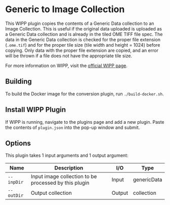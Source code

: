 # Generic to Image Collection

This WIPP plugin copies the contents of a Generic Data collection to an Image
Collection. This is useful if the original data uploaded is uploaded as a
Generic Data collection and is already in the tiled OME TIFF file spec. The
data in the Generic Data collection is checked for the proper file extension
(`.ome.tif`) and for the proper tile size (tile width and height = 1024)
before copying. Only data with the proper file extension are copied, and an
error will be thrown if a file does not have the appropriate tile size.

For more information on WIPP, visit the
[official WIPP page](https://isg.nist.gov/deepzoomweb/software/wipp).

## Building

To build the Docker image for the conversion plugin, run
`./build-docker.sh`.

## Install WIPP Plugin

If WIPP is running, navigate to the plugins page and add a new plugin. Paste the
contents of `plugin.json` into the pop-up window and submit.

## Options

This plugin takes 1 input arguments and
1 output argument:

| Name          | Description             | I/O    | Type   |
|---------------|-------------------------|--------|--------|
| `--inpDir` | Input image collection to be processed by this plugin | Input | genericData |
| `--outDir` | Output collection | Output | collection |
